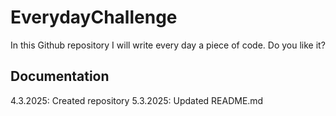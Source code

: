 # EverydayChallenge
In this Github repository I will write every day a piece of code. Do you like it?

## Documentation
4.3.2025: Created repository
5.3.2025: Updated README.md
